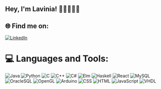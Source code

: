 <!--![](https://github.com/Lavg21/Lavg21/blob/main/header.gif) -->
## Hey, I'm Lavinia! 👋🏻👩🏻‍💻

## 🌐 Find me on:
[![LinkedIn](https://img.shields.io/badge/LinkedIn-%230077B5.svg?logo=linkedin&logoColor=white)](https://linkedin.com/in/lavinia-gavrilescu-47b624256) 

# 💻 Languages and Tools:
![Java](https://img.shields.io/badge/-Java-blueviolet) ![Python](https://img.shields.io/badge/-Python-royalblue) ![C](https://img.shields.io/badge/C-orange) ![C++](https://img.shields.io/badge/-C++-greenyellow) ![C#](https://img.shields.io/badge/C#-darkseagreen) ![Elm](https://img.shields.io/badge/-Elm-forestgreen) ![Haskell](https://img.shields.io/badge/-Haskell-pink) ![React](https://img.shields.io/badge/-React-purple) ![MySQL](https://img.shields.io/badge/-MySQL-rosybrown) ![OracleSQL](https://img.shields.io/badge/-OracleSQL-salmon) ![OpenGL](https://img.shields.io/badge/-OpenGL-darkred) ![Arduino](https://img.shields.io/badge/-Arduino-crimson) ![CSS](https://img.shields.io/badge/-CSS-seagreen)
![HTML](https://img.shields.io/badge/-HTML-darkolivegreen) ![JavaScript](https://img.shields.io/badge/-JavaScript-palegreen) ![VHDL](https://img.shields.io/badge/-VHDL-darkslateblue)

<!-- ![](https://github.com/Lavg21/Lavg21/blob/main/giphy.webp) --?

# 📊 GitHub Stats:
<!--![](https://github-readme-stats.vercel.app/api?username=Lavg21&theme=nightowl&hide_border=false&include_all_commits=true&count_private=true)<br/> -->
<!-- ![](https://github-readme-stats.vercel.app/api/top-langs/?username=Lavg21&theme=nightowl&hide_border=false&include_all_commits=true&count_private=true&layout=compact) -->
<!--
---
[![](https://visitcount.itsvg.in/api?id=Lavg21&icon=8&color=6)](https://visitcount.itsvg.in) -->

<!-- Proudly created with GPRM ( https://gprm.itsvg.in ) -->
